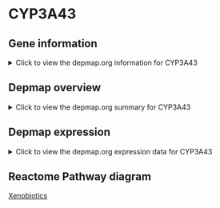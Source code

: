 <h1>CYP3A43</h1>

<h2>Gene information</h2>
<details>
  <summary>Click to view the depmap.org information for CYP3A43</summary>
  <iframe src="https://depmap.org/portal/gene/CYP3A43?tab=about" style="border:none;width:100%;height:800px"></iframe>
</details>

<h2>Depmap overview</h2>
<details>
  <summary>Click to view the depmap.org summary for CYP3A43</summary>
  <iframe src="https://depmap.org/portal/gene/CYP3A43?tab=overview" style="border:none;width:100%;height:800px"></iframe>
</details>

<h2>Depmap expression</h2>
<details>
  <summary>Click to view the depmap.org expression data for CYP3A43</summary>
  <iframe src="https://depmap.org/portal/gene/CYP3A43?tab=characterization" style="border:none;width:100%;height:800px"></iframe>
</details>



<h2>Reactome Pathway diagram</h2>
<a href="https://reactome.org/PathwayBrowser/#/R-HSA-211981">Xenobiotics</a>



